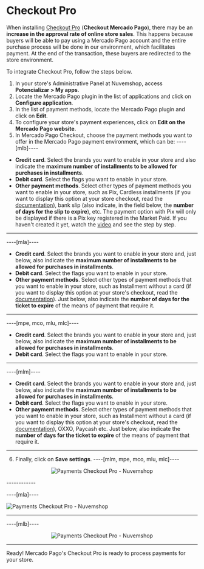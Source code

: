# Checkout Pro
 
When installing [Checkout Pro](/developers/en/docs/checkout-pro/landing) (**Checkout Mercado Pago**), there may be an **increase in the approval rate of online store sales**. This happens because buyers will be able to pay using a Mercado Pago account and the entire purchase process will be done in our environment, which facilitates payment. At the end of the transaction, these buyers are redirected to the store environment.
 
To integrate Checkout Pro, follow the steps below.
 
1. In your store's Administrative Panel at Nuvemshop, access **Potencializar > My apps**. 
2. Locate the Mercado Pago plugin in the list of applications and click on **Configure application**.
3. In the list of payment methods, locate the Mercado Pago plugin and click on **Edit**.
4. To configure your store's payment experiences, click on **Edit on the Mercado Pago website**.
5. In Mercado Pago Checkout, choose the payment methods you want to offer in the Mercado Pago payment environment, which can be:
 ----[mlb]----
 * **Credit card**. Select the brands you want to enable in your store and also indicate the **maximum number of installments to be allowed for purchases in installments**. 
 * **Debit card**. Select the flags you want to enable in your store. 
 * **Other payment methods**. Select other types of payment methods you want to enable in your store, such as Pix, Cardless installments (if you want to display this option at your store checkout, read the [documentation](/developers/en/docs/nuvemshop/payments-configuration/mercado-credito)), bank slip (also indicate, in the field below, the **number of days for the slip to expire**), etc. The payment option with Pix will only be displayed if there is a Pix key registered in the Market Paid. If you haven't created it yet, watch the [video](https://www.youtube.com/watch?v=60tApKYVnkA) and see the step by step. 

 ------------
----[mla]----
 * **Credit card**. Select the brands you want to enable in your store and, just below, also indicate the **maximum number of installments to be allowed for purchases in installments**. 
 * **Debit card**. Select the flags you want to enable in your store. 
 * **Other payment methods**. Select other types of payment methods that you want to enable in your store, such as Installment without a card (if you want to display this option at your store's checkout, read the [documentation](/developers/en/docs/nuvemshop/payments-configuration/mercado-credito)). Just below, also indicate the **number of days for the ticket to expire** of the means of payment that require it.

 ------------
 ----[mpe, mco, mlu, mlc]----
 * **Credit card**. Select the brands you want to enable in your store and, just below, also indicate the **maximum number of installments to be allowed for purchases in installments**. 
 * **Debit card**. Select the flags you want to enable in your store. 

 ------------
 ----[mlm]----
 * **Credit card**. Select the brands you want to enable in your store and, just below, also indicate the **maximum number of installments to be allowed for purchases in installments**. 
 * **Debit card**. Select the flags you want to enable in your store. 
 * **Other payment methods**. Select other types of payment methods that you want to enable in your store, such as Installment without a card (if you want to display this option at your store's checkout, read the [documentation](/developers/en/docs/nuvemshop/payments-configuration/mercado-credito)), OXXO, Paycash etc. Just below, also indicate the **number of days for the ticket to expire** of the means of payment that require it.

 ------------
6. Finally, click on **Save settings**.
----[mlm, mpe, mco, mlu, mlc]---- 
<center>

![Payments Checkout Pro - Nuvemshop](nuvemshop/cho-pro-mlm-es.gif)

</center>
------------

----[mla]---- 

![Payments Checkout Pro - Nuvemshop](nuvemshop/cho-pro-mla-es.png)

------------
----[mlb]---- 
<center>

![Payments Checkout Pro - Nuvemshop](nuvemshop/cho-pro-pt.gif)

</center>

------------

Ready! Mercado Pago's Checkout Pro is ready to process payments for your store.